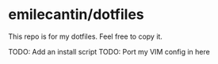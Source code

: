 emilecantin/dotfiles
====================

This repo is for my dotfiles. Feel free to copy it.

TODO: Add an install script
TODO: Port my VIM config in here
